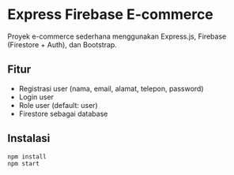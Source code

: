 # Express Firebase E-commerce
Proyek e-commerce sederhana menggunakan Express.js, Firebase (Firestore + Auth), dan Bootstrap.

## Fitur
- Registrasi user (nama, email, alamat, telepon, password)
- Login user
- Role user (default: user)
- Firestore sebagai database

## Instalasi
```bash
npm install
npm start
